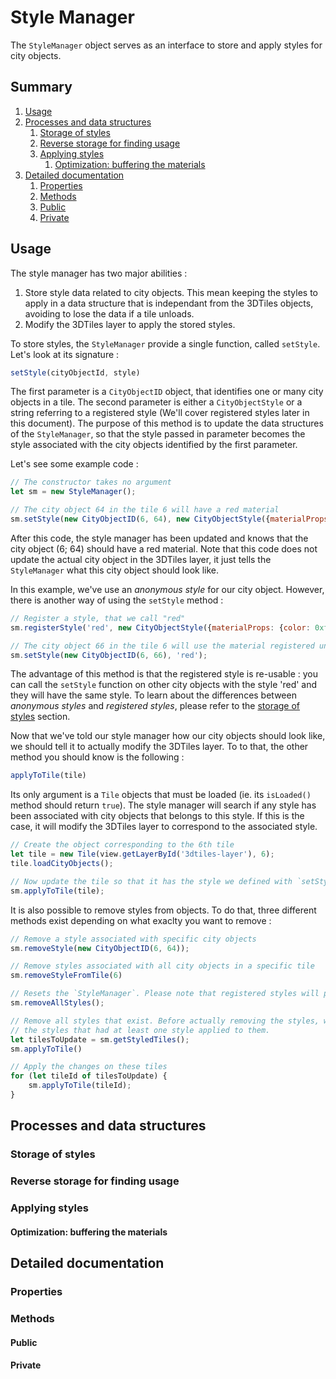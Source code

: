 # Style Manager

The `StyleManager` object serves as an interface to store and apply styles for city objects.

## Summary

1. [Usage](#Usage)
2. [Processes and data structures](#Processes-and-data-structures)
    1. [Storage of styles](#Storage-of-styles)
    2. [Reverse storage for finding usage](#Reverse-storage-for-finding-usage)
    3. [Applying styles](#Applying-styles)
        1. [Optimization: buffering the materials](#Optimization-buffering-the-materials)
3. [Detailed documentation](#Detailed-documentation)
    1. [Properties](#Properties)
    2. [Methods](#Methods)
      3. [Public](#Public)
      4. [Private](#Private)

## Usage

The style manager has two major abilities :

1. Store style data related to city objects. This mean keeping the styles to apply in a data structure that is independant from the 3DTiles objects, avoiding to lose the data if a tile unloads.
2. Modify the 3DTiles layer to apply the stored styles.

To store styles, the `StyleManager` provide a single function, called `setStyle`. Let's look at its signature :

```js
setStyle(cityObjectId, style)
```

The first parameter is a `CityObjectID` object, that identifies one or many city objects in a tile. The second parameter is either a `CityObjectStyle` or a string referring to a registered style (We'll cover registered styles later in this document). The purpose of this method is to update the data structures of the `StyleManager`, so that the style passed in parameter becomes the style associated with the city objects identified by the first parameter.

Let's see some example code :

```js
// The constructor takes no argument
let sm = new StyleManager();

// The city object 64 in the tile 6 will have a red material
sm.setStyle(new CityObjectID(6, 64), new CityObjectStyle({materialProps: {color: 0xff0000}});
```

After this code, the style manager has been updated and knows that the city object (6; 64) should have a red material. Note that this code does not update the actual city object in the 3DTiles layer, it just tells the `StyleManager` what this city object should look like.

In this example, we've use an _anonymous style_ for our city object. However, there is another way of using the `setStyle` method :

```js
// Register a style, that we call "red"
sm.registerStyle('red', new CityObjectStyle({materialProps: {color: 0xff0000}});

// The city object 66 in the tile 6 will use the material registered under the name 'red'
sm.setStyle(new CityObjectID(6, 66), 'red');
```

The advantage of this method is that the registered style is re-usable : you can call the `setStyle` function on other city objects with the style 'red' and they will have the same style. To learn about the differences between _anonymous styles_ and _registered styles_, please refer to the [storage of styles](#Storage-of-styles) section.

Now that we've told our style manager how our city objects should look like, we should tell it to actually modify the 3DTiles layer. To to that, the other method you should know is the following :

```js
applyToTile(tile)
```

Its only argument is a `Tile` objects that must be loaded (ie. its `isLoaded()` method should return `true`). The style manager will search if any style has been associated with city objects that belongs to this style. If this is the case, it will modify the 3DTiles layer to correspond to the associated style.

```js
// Create the object corresponding to the 6th tile
let tile = new Tile(view.getLayerById('3dtiles-layer'), 6);
tile.loadCityObjects();

// Now update the tile so that it has the style we defined with `setStyle`
sm.applyToTile(tile);
```

It is also possible to remove styles from objects. To do that, three different methods exist depending on what exaclty you want to remove :

```js
// Remove a style associated with specific city objects
sm.removeStyle(new CityObjectID(6, 64));

// Remove styles associated with all city objects in a specific tile
sm.removeStyleFromTile(6)

// Resets the `StyleManager`. Please note that registered styles will persist
sm.removeAllStyles();

// Remove all styles that exist. Before actually removing the styles, we store
// the styles that had at least one style applied to them.
let tilesToUpdate = sm.getStyledTiles();
sm.applyToTile()

// Apply the changes on these tiles
for (let tileId of tilesToUpdate) {
    sm.applyToTile(tileId);
}
```

## Processes and data structures

### Storage of styles

### Reverse storage for finding usage

### Applying styles

#### Optimization: buffering the materials

## Detailed documentation

### Properties

### Methods

#### Public

#### Private
